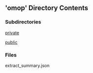 ## 'omop' Directory Contents

### Subdirectories

[private](./private/README.md)

[public](./public/README.md)

### Files

extract_summary.json

